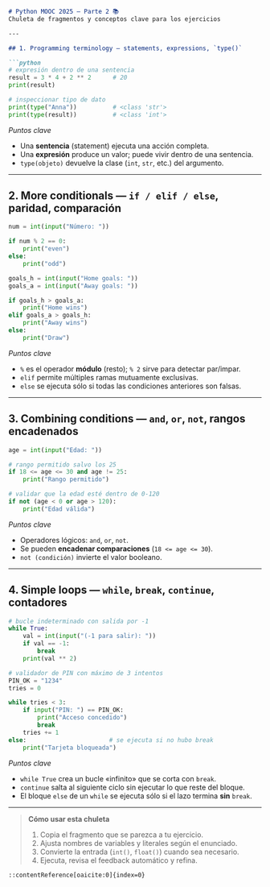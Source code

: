 ````markdown
# Python MOOC 2025 – Parte 2 📚  
Chuleta de fragmentos y conceptos clave para los ejercicios

---

## 1. Programming terminology — statements, expressions, `type()`

```python
# expresión dentro de una sentencia
result = 3 * 4 + 2 ** 2      # 20
print(result)

# inspeccionar tipo de dato
print(type("Anna"))          # <class 'str'>
print(type(result))          # <class 'int'>
````

*Puntos clave*

* Una **sentencia** (statement) ejecuta una acción completa.
* Una **expresión** produce un valor; puede vivir dentro de una sentencia.
* `type(objeto)` devuelve la clase (`int`, `str`, etc.) del argumento.

---

## 2. More conditionals — `if / elif / else`, paridad, comparación

```python
num = int(input("Número: "))

if num % 2 == 0:
    print("even")
else:
    print("odd")

goals_h = int(input("Home goals: "))
goals_a = int(input("Away goals: "))

if goals_h > goals_a:
    print("Home wins")
elif goals_a > goals_h:
    print("Away wins")
else:
    print("Draw")
```

*Puntos clave*

* `%` es el operador **módulo** (resto); `% 2` sirve para detectar par/impar.
* `elif` permite múltiples ramas mutuamente exclusivas.
* `else` se ejecuta sólo si todas las condiciones anteriores son falsas.

---

## 3. Combining conditions — `and`, `or`, `not`, rangos encadenados

```python
age = int(input("Edad: "))

# rango permitido salvo los 25
if 18 <= age <= 30 and age != 25:
    print("Rango permitido")

# validar que la edad esté dentro de 0-120
if not (age < 0 or age > 120):
    print("Edad válida")
```

*Puntos clave*

* Operadores lógicos: `and`, `or`, `not`.
* Se pueden **encadenar comparaciones** (`18 <= age <= 30`).
* `not (condición)` invierte el valor booleano.

---

## 4. Simple loops — `while`, `break`, `continue`, contadores

```python
# bucle indeterminado con salida por -1
while True:
    val = int(input("(-1 para salir): "))
    if val == -1:
        break
    print(val ** 2)

# validador de PIN con máximo de 3 intentos
PIN_OK = "1234"
tries = 0

while tries < 3:
    if input("PIN: ") == PIN_OK:
        print("Acceso concedido")
        break
    tries += 1
else:                       # se ejecuta si no hubo break
    print("Tarjeta bloqueada")
```

*Puntos clave*

* `while True` crea un bucle «infinito» que se corta con `break`.
* `continue` salta al siguiente ciclo sin ejecutar lo que reste del bloque.
* El bloque `else` de un `while` se ejecuta sólo si el lazo termina **sin** `break`.

---

> **Cómo usar esta chuleta**
>
> 1. Copia el fragmento que se parezca a tu ejercicio.
> 2. Ajusta nombres de variables y literales según el enunciado.
> 3. Convierte la entrada (`int()`, `float()`) cuando sea necesario.
> 4. Ejecuta, revisa el feedback automático y refina.

```
::contentReference[oaicite:0]{index=0}
```

